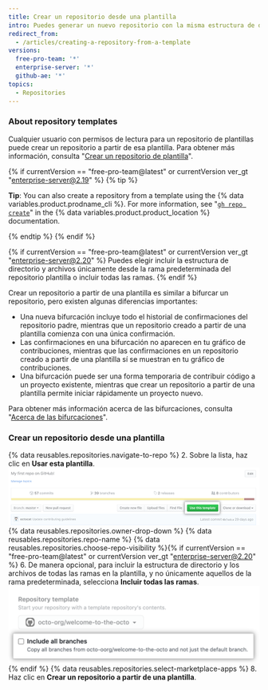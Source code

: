 ```yaml
---
title: Crear un repositorio desde una plantilla
intro: Puedes generar un nuevo repositorio con la misma estructura de directorio y los mismos archivos que un repositorio existente.
redirect_from:
  - /articles/creating-a-repository-from-a-template
versions:
  free-pro-team: '*'
  enterprise-server: '*'
  github-ae: '*'
topics:
  - Repositories
---
```


### About repository templates

Cualquier usuario con permisos de lectura para un repositorio de plantillas puede crear un repositorio a partir de esa plantilla. Para obtener más información, consulta "[Crear un repositorio de plantilla](/articles/creating-a-template-repository)".

{% if currentVersion == "free-pro-team@latest" or currentVersion ver_gt "enterprise-server@2.19" %}
{% tip %}

**Tip**: You can also create a repository from a template using the {% data variables.product.prodname_cli %}. For more information, see "[`gh repo create`](https://cli.github.com/manual/gh_repo_create)" in the {% data variables.product.product_location %} documentation.

{% endtip %}
{% endif %}

{% if currentVersion == "free-pro-team@latest" or currentVersion ver_gt "enterprise-server@2.20" %}
Puedes elegir incluir la estructura de directorio y archivos únicamente desde la rama predeterminada del repositorio plantilla o incluir todas las ramas.
{% endif %}

Crear un repositorio a partir de una plantilla es similar a bifurcar un repositorio, pero existen algunas diferencias importantes:
- Una nueva bifurcación incluye todo el historial de confirmaciones del repositorio padre, mientras que un repositorio creado a partir de una plantilla comienza con una única confirmación.
- Las confirmaciones en una bifurcación no aparecen en tu gráfico de contribuciones, mientras que las confirmaciones en un repositorio creado a partir de una plantilla sí se muestran en tu gráfico de contribuciones.
- Una bifurcación puede ser una forma temporaria de contribuir código a un proyecto existente, mientras que crear un repositorio a partir de una plantilla permite iniciar rápidamente un proyecto nuevo.

Para obtener más información acerca de las bifurcaciones, consulta "[Acerca de las bifurcaciones](/articles/about-forks)".

### Crear un repositorio desde una plantilla

{% data reusables.repositories.navigate-to-repo %}
2. Sobre la lista, haz clic en **Usar esta plantilla**. ![Botón Use this template button (Usar esta plantilla)](/assets/images/help/repository/use-this-template-button.png)
{% data reusables.repositories.owner-drop-down %}
{% data reusables.repositories.repo-name %}
{% data reusables.repositories.choose-repo-visibility %}{% if currentVersion == "free-pro-team@latest" or currentVersion ver_gt "enterprise-server@2.20" %}
6. De manera opcional, para incluir la estructura de directorio y los archivos de todas las ramas en la plantilla, y no únicamente aquellos de la rama predeterminada, selecciona **Incluir todas las ramas**. ![Include all branches checkbox](/assets/images/help/repository/include-all-branches.png){% endif %}
{% data reusables.repositories.select-marketplace-apps %}
8. Haz clic en **Crear un repositorio a partir de una plantilla**.
